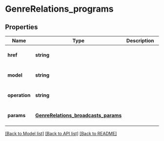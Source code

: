 # GenreRelations_programs

## Properties
Name | Type | Description | Notes
------------ | ------------- | ------------- | -------------
**href** | **string** |  | [optional] [default to null]
**model** | **string** |  | [optional] [default to null]
**operation** | **string** |  | [optional] [default to null]
**params** | [**GenreRelations_broadcasts_params**](GenreRelations_broadcasts_params.md) |  | [optional] [default to null]

[[Back to Model list]](../README.md#documentation-for-models) [[Back to API list]](../README.md#documentation-for-api-endpoints) [[Back to README]](../README.md)


